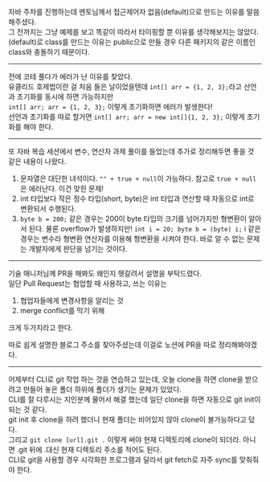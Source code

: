 자바 주차를 진행하는데 멘토님께서 접근제어자 없음(default)으로 만드는 이유를 말씀해주셨다.   
그 전까지는 그냥 예제를 보고 똑같이 따라서 타이핑할 뿐 이유를 생각해보지는 않았다.   
(default)로 class를 만드는 이유는 public으로 만들 경우 다른 패키지의 같은 이름인 class와 충돌하기 때문이다.   
   
---
   
전에 코테 풀다가 에러가 난 이유를 찾았다.   
유클리드 호제법이란 걸 처음 들은 날이었을텐데 `int[] arr = {1, 2, 3};`라고 선언과 초기화를 동시에 하면 가능하지만   
`int[] arr; arr = {1, 2, 3};` 이렇게 초기화하면 에러가 발생한다!   
선언과 초기화를 따로 할거면 `int[] arr; arr = new int[]{1, 2, 3};` 이렇게 초기화를 해야 한다.   
   
---
   
또 자바 복습 세션에서 변수, 연산자 과제 풀이를 들었는데 추가로 정리해두면 좋을 것 같은 내용이 나왔다.   
1. 문자열은 대단한 녀석이다. `"" + true + null`이 가능하다. 참고로 `true + null`은 에러난다. 이건 맞힌 문제!   
2. int 타입보다 작은 정수 타입(short, byte)은 int 타입과 연산할 때 자동으로 int로 변환되서 수행된다.   
3. `byte b = 200;` 같은 경우는 200이 byte 타입의 크기를 넘어가지만 형변환이 알아서 된다. 물론 overflow가 발생하지만!
`int i = 20; byte b = (byte) i;` i 같은 경우는 변수라 형변환 연산자를 이용해 형변환을 시켜야 한다. 바로 알 수 없는 문제는 개발자에게 판단을 넘기는 것이다.   
   
---
   
기술 매니저님께 PR을 해봐도 왜인지 헷갈려서 설명을 부탁드렸다.   
일단 Pull Request는 협업할 때 사용하고, 쓰는 이유는
1. 협업자들에게 변경사항을 알리는 것
2. merge conflict를 막기 위해   

크게 두가지라고 한다.  
   
따로 쉽게 설명한 블로그 주소를 찾아주셨는데 이걸로 노션에 PR을 따로 정리해봐야겠다.   
   
---
   
어제부터 CLI로 git 작업 하는 것을 연습하고 있는데, 오늘 clone을 하면 clone을 받으려고 만들어 놓은 폴더 하위에 폴더가 생기는 문제가 있었다.   
CLI를 잘 다루시는 지인분께 물어서 해결 했는데 일단 clone을 하면 자동으로 git init이 되는 것 같다.    
git init 후 clone을 하려 했더니 현재 폴더는 비어있지 않아 clone이 불가능하다고 덨다.   
그리고 `git clone [url].git .` 이렇게 써야 현재 디렉토리에 clone이 되더라. 아니면 .git 뒤에 .대신 현재 디렉토리 주소를 적어도 된다.   
CLI로 git을 사용할 경우 시각화한 프로그램과 달라서 git fetch로 자주 sync를 맞춰줘야 한다.   
